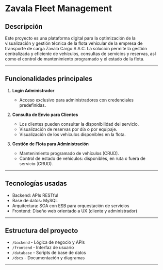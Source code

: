 # Zavala Fleet Management

## Descripción
Este proyecto es una plataforma digital para la optimización de la visualización y gestión técnica de la flota vehicular de la empresa de transporte de carga Zavala Cargo S.A.C. La solución permite la gestión centralizada y eficiente de vehículos, consultas de servicios y reservas, así como el control de mantenimiento programado y el estado de la flota.

---

## Funcionalidades principales

1. **Login Administrador**  
   - Acceso exclusivo para administradores con credenciales predefinidas.

2. **Consulta de Envío para Clientes**  
   - Los clientes pueden consultar la disponibilidad del servicio.  
   - Visualización de reservas por día o por equipaje.  
   - Visualización de los vehículos disponibles en la flota.

3. **Gestión de Flota para Administración**  
   - Mantenimiento programado de vehículos (CRUD).  
   - Control de estado de vehículos: disponibles, en ruta o fuera de servicio (CRUD).

---

## Tecnologías usadas

- Backend: APIs RESTful  
- Base de datos: MySQL  
- Arquitectura: SOA con ESB para orquestación de servicios  
- Frontend: Diseño web orientado a UX (cliente y administrador)

---

## Estructura del proyecto

- `/backend` - Lógica de negocio y APIs  
- `/frontend` - Interfaz de usuario  
- `/database` - Scripts de base de datos  
- `/docs` - Documentación y diagramas

---

